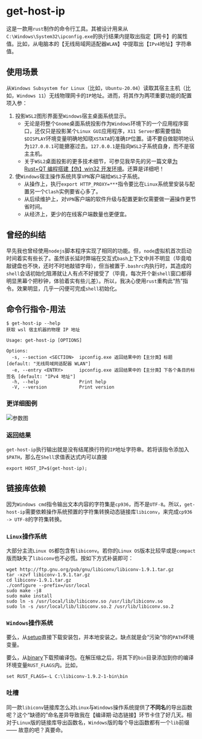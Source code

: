 # get-host-ip

这是一款用`rust`制作的命令行工具。其被设计用来从`C:\Windows\System32\ipconfig.exe`的执行结果内提取出指定【网卡】的属性值。比如，从电脑本的【无线局域网适配器`WLAN`】中提取出【`IPv4`地址】字符串值。

## 使用场景

从`Windows Subsystem for Linux`（比如，`Ubuntu-20.04`）读取其宿主主机（比如，`Windows 11`）无线物理网卡的`IP`地址。进而，将其作为两项重要功能的配置项入参：

1. 投影`WSL2`图形界面至`Windows`宿主桌面系统显示。
   * 无论是将整个`Gnome`桌面系统投影作为`Windows`环境下的一个应用程序窗口，还仅只是投影某个`Linux GUI`应用程序，`X11 Server`都需要借助`$DISPLAY`环境变量明确地知晓`XSTATA`的准确`IP`位置。请不要自做聪明地认为`127.0.0.1`可能搪塞过去。`127.0.0.1`是指向`WSL2`子系统自身，而不是宿主主机。
   * 关于`WSL2`桌面投影的更多技术细节，可参见我早先的另一篇文章[为 Rust+QT 编程搭建【伪】win32 开发环境](https://rustcc.cn/article?id=96458b90-9e62-44fd-8155-afe9642d4170)。还算是详细吧！
2. 使`Windows`宿主操作系统共享`VPN`客户端给`WSL2`子系统。
   * 从操作上，执行`export HTTP_PROXY=***`指令要比在`Linux`系统里安装与配置另一个`Clash`实例要省心多了。
   * 从后续维护上，对`VPN`客户端的软件升级与配置更新仅需要做一遍操作更节省时间。
   * 从经济上，更少的在线客户端数量也更便宜。

## 曾经的纠结

早先我也曾经使用`nodejs`脚本程序实现了相同的功能。但，`node`虚拟机首次启动时间着实有些长了。虽然该长延时弊端在交互式`bash`上下文中并不明显（毕竟咱敲键盘也不快，还时不时地敲错字母），但当被置于`.bashrc`内执行时，其造成的`shell`会话初始化阻滞就让人有点不好接受了（毕竟，每次开个新`shell`窗口都得明显黑幕个把秒钟，体验着实有些儿差）。所以，我决心使用`rust`重构此“热”指令。效果明显，几乎一闪便可完成`shell`初始化。

## 命令行指令-用法

```shell
$ get-host-ip --help
获取 wsl 宿主机器的物理 IP 地址

Usage: get-host-ip [OPTIONS]

Options:
  -s, --section <SECTION>  ipconfig.exe 返回结果中的【主分类】标题 [default: "无线局域网适配器 WLAN"]
  -e, --entry <ENTRY>      ipconfig.exe 返回结果中的【主分类】下各个条目的标签名 [default: "IPv4 地址"]
  -h, --help               Print help
  -V, --version            Print version
```

### 更详细图例

![参数图](https://user-images.githubusercontent.com/13935927/234434832-a94dbc37-a40d-454e-bd7f-619e723ef671.png)

### 返回结果

`get-host-ip`执行输出就是没有结尾换行符的`IP`地址字符串。若将该指令添加入`$PATH`，那么在`Shell`求值表达式内可以直接

```shell
export HOST_IP=$(get-host-ip);
```

## 链接库依赖

因为`Windows cmd`指令输出文本内容的字符集是`cp936`，而不是`UTF-8`。所以，`get-host-ip`需要依赖操作系统预置的字符集转换动态链接库`libiconv`，来完成`cp936 -> UTF-8`的字符集转换。

### `Linux`操作系统

大部分主流`Linux OS`都包含有`libiconv`。若你的`Linux OS`版本比较早或是`compact`版而缺失了`libiconv`也不必慌。按如下方式补装即可：

```shell
wget http://ftp.gnu.org/pub/gnu/libiconv/libiconv-1.9.1.tar.gz
tar -xzvf libiconv-1.9.1.tar.gz
cd libiconv-1.9.1.tar.gz
./configure --prefix=/usr/local
sudo make -j8
sudo make install
sudo ln -s /usr/local/lib/libiconv.so /usr/lib/libiconv.so
sudo ln -s /usr/local/lib/libiconv.so.2 /usr/lib/libiconv.so.2
```

### `Windows`操作系统

要么，从[setup](https://sourceforge.net/projects/gnuwin32/files/libiconv/1.9.2-1/libiconv-1.9.2-1.exe/download?use_mirror=jaist&download=)直接下载安装包，并本地安装之。缺点就是会“污染”你的`PATH`环境变量。

要么，从[binary](https://sourceforge.net/projects/gnuwin32/files/libiconv/1.9.2-1/libiconv-1.9.2-1-bin.zip/download?use_mirror=jaist&download=)下载预编译包。在解压缩之后，将其下的`bin`目录添加到你的编译环境变量`RUST_FLAGS`内。比如，

```shell
set RUST_FLAGS=-L C:\libiconv-1.9.2-1-bin\bin
```

### 吐槽

同一款`libiconv`链接库怎么对`Linux`与`Windows`操作系统提供了**不同名**的导出函数呢？这个“缺德的”命名差异导致我在【编译期·动态链接】环节卡住了好几天。相对于`Linux`版的链接库导出函数名，`Windows`版的每个导出函数都有一个`lib`前缀 —— 故意的吧？真要命。

